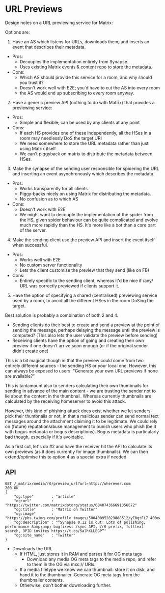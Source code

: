 URL Previews
============

Design notes on a URL previewing service for Matrix:

Options are:

 1. Have an AS which listens for URLs, downloads them, and inserts an event that describes their metadata.
   * Pros:
     * Decouples the implementation entirely from Synapse.
     * Uses existing Matrix events & content repo to store the metadata.
   * Cons:
     * Which AS should provide this service for a room, and why should you trust it?
     * Doesn't work well with E2E; you'd have to cut the AS into every room
     * the AS would end up subscribing to every room anyway.

 2. Have a generic preview API (nothing to do with Matrix) that provides a previewing service:
   * Pros:
     * Simple and flexible; can be used by any clients at any point
   * Cons:
     * If each HS provides one of these independently, all the HSes in a room may needlessly DoS the target URI
     * We need somewhere to store the URL metadata rather than just using Matrix itself
     * We can't piggyback on matrix to distribute the metadata between HSes.

 3. Make the synapse of the sending user responsible for spidering the URL and inserting an event asynchronously which describes the metadata.
   * Pros:
     * Works transparently for all clients
     * Piggy-backs nicely on using Matrix for distributing the metadata.
     * No confusion as to which AS
   * Cons:
     * Doesn't work with E2E
     * We might want to decouple the implementation of the spider from the HS, given spider behaviour can be quite complicated and evolve much more rapidly than the HS.  It's more like a bot than a core part of the server.

 4. Make the sending client use the preview API and insert the event itself when successful.
   * Pros:
      * Works well with E2E
      * No custom server functionality
      * Lets the client customise the preview that they send (like on FB)
   * Cons:
      * Entirely specific to the sending client, whereas it'd be nice if /any/ URL was correctly previewed if clients support it.

 5. Have the option of specifying a shared (centralised) previewing service used by a room, to avoid all the different HSes in the room DoSing the target.

Best solution is probably a combination of both 2 and 4.
 * Sending clients do their best to create and send a preview at the point of sending the message, perhaps delaying the message until the preview is computed?  (This also lets the user validate the preview before sending)
 * Receiving clients have the option of going and creating their own preview if one doesn't arrive soon enough (or if the original sender didn't create one)

This is a bit magical though in that the preview could come from two entirely different sources - the sending HS or your local one.  However, this can always be exposed to users: "Generate your own URL previews if none are available?"

This is tantamount also to senders calculating their own thumbnails for sending in advance of the main content - we are trusting the sender not to lie about the content in the thumbnail.  Whereas currently thumbnails are calculated by the receiving homeserver to avoid this attack.

However, this kind of phishing attack does exist whether we let senders pick their thumbnails or not, in that a malicious sender can send normal text messages around the attachment claiming it to be legitimate.  We could rely on (future) reputation/abuse management to punish users who phish (be it with bogus metadata or bogus descriptions).   Bogus metadata is particularly bad though, especially if it's avoidable.

As a first cut, let's do #2 and have the receiver hit the API to calculate its own previews (as it does currently for image thumbnails).  We can then extend/optimise this to option 4 as a special extra if needed.

API
---

```
GET /_matrix/media/r0/preview_url?url=http://wherever.com
200 OK
{
    "og:type"        : "article"
    "og:url"         : "https://twitter.com/matrixdotorg/status/684074366691356672"
    "og:title"       : "Matrix on Twitter"
    "og:image"       : "https://pbs.twimg.com/profile_images/500400952029888512/yI0qtFi7_400x400.png"
    "og:description" : "“Synapse 0.12 is out! Lots of polishing, performance &amp;amp; bugfixes: /sync API, /r0 prefix, fulltext search, 3PID invites https://t.co/5alhXLLEGP”"
    "og:site_name"   : "Twitter"
}
```

* Downloads the URL
  * If HTML, just stores it in RAM and parses it for OG meta tags
    * Download any media OG meta tags to the media repo, and refer to them in the OG via mxc:// URIs.
  * If a media filetype we know we can thumbnail: store it on disk, and hand it to the thumbnailer. Generate OG meta tags from the thumbnailer contents.
  * Otherwise, don't bother downloading further.
